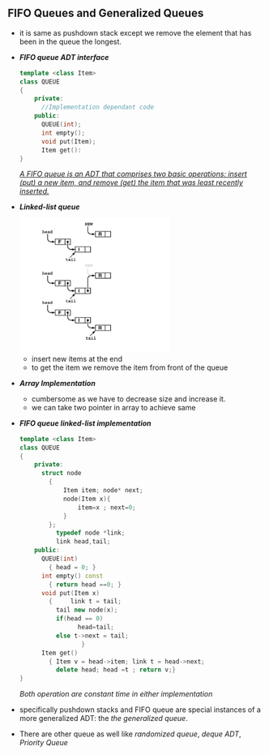 ## FIFO Queues and Generalized Queues

- it is same as pushdown stack except we remove the element that has been in the queue the longest.

- ***FIFO queue ADT interface***

  ````c++
  template <class Item>
  class QUEUE
  {
      private:
      	//Implementation dependant code
      public:
      	QUEUE(int);
      	int empty();
      	void put(Item);
      	Item get():
  }
  ````

  *<u>A FIFO queue is an ADT that comprises two basic operations: insert (put) a new item, and remove (get) the item that was least recently inserted.</u>*

- ***Linked-list queue***

  <img src="6-FIFO_Queues_and_Generalized_Queue.assets/image-20200720091107943.png" alt="image-20200720091107943" style="zoom:67%;" />

  - insert new items at the end
  - to get the item we remove the item from front of the queue

- ***Array Implementation***

  - cumbersome as we have to decrease size and increase it.
  - we can take two pointer in array to achieve same

- ***FIFO queue linked-list implementation***

  ````c++
  template <class Item>
  class QUEUE
  {
      private:
      	struct node
          {
              Item item; node* next;
              node(Item x){
                  item=x ; next=0;
              }
          };
      		typedef node *link;
      		link head,tail;
      public:
      	QUEUE(int)
          { head = 0; }
      	int empty() const
          { return head ==0; }
      	void put(Item x)
          { 	link t = tail;
          	tail new node(x);
           	if(head == 0)
                  head=tail;
           	else t->next = tail;
                   }
      	Item get()
          {	Item v = head->item; link t = head->next;
          	delete head; head =t ; return v;}
  }
  ````

  *Both operation are constant time in either implementation*

- specifically pushdown stacks and FIFO queue are special instances of a more generalized ADT: the *the generalized queue*.

- There are other queue as well like *randomized queue*, *deque ADT*, *Priority Queue*